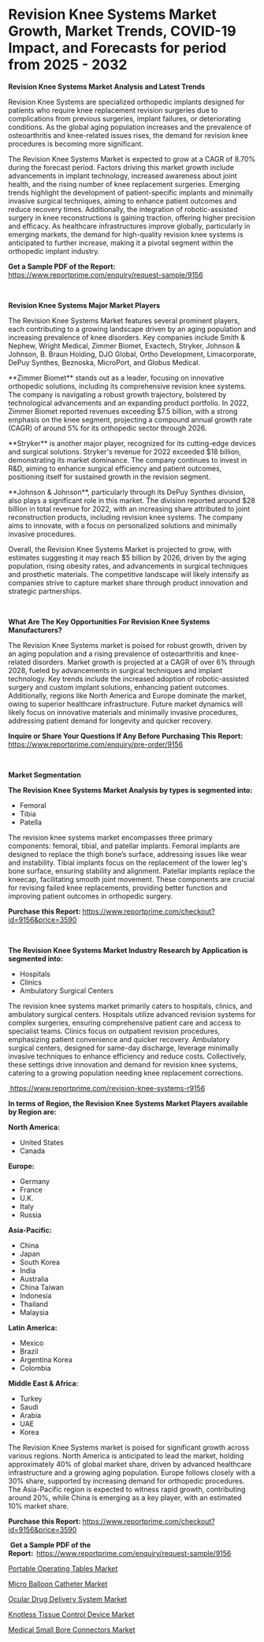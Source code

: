 <p><h1>Revision Knee Systems Market Growth, Market Trends, COVID-19 Impact, and Forecasts for period from 2025 - 2032</h1></p><p><strong>Revision Knee Systems Market Analysis and Latest Trends</strong></p>
<p><p>Revision Knee Systems are specialized orthopedic implants designed for patients who require knee replacement revision surgeries due to complications from previous surgeries, implant failures, or deteriorating conditions. As the global aging population increases and the prevalence of osteoarthritis and knee-related issues rises, the demand for revision knee procedures is becoming more significant.</p><p>The Revision Knee Systems Market is expected to grow at a CAGR of 8.70% during the forecast period. Factors driving this market growth include advancements in implant technology, increased awareness about joint health, and the rising number of knee replacement surgeries. Emerging trends highlight the development of patient-specific implants and minimally invasive surgical techniques, aiming to enhance patient outcomes and reduce recovery times. Additionally, the integration of robotic-assisted surgery in knee reconstructions is gaining traction, offering higher precision and efficacy. As healthcare infrastructures improve globally, particularly in emerging markets, the demand for high-quality revision knee systems is anticipated to further increase, making it a pivotal segment within the orthopedic implant industry.</p></p>
<p><strong>Get a Sample PDF of the Report:&nbsp;</strong> <a href="https://www.reportprime.com/enquiry/request-sample/9156?utm_campaign=1888&utm_medium=2&utm_source=Github&utm_content=ia&utm_term=20032025&utm_id=revision-knee-systems">https://www.reportprime.com/enquiry/request-sample/9156</a></p>
<p>&nbsp;</p>
<p><strong>Revision Knee Systems Major Market Players</strong></p>
<p><p>The Revision Knee Systems Market features several prominent players, each contributing to a growing landscape driven by an aging population and increasing prevalence of knee disorders. Key companies include Smith & Nephew, Wright Medical, Zimmer Biomet, Exactech, Stryker, Johnson & Johnson, B. Braun Holding, DJO Global, Ortho Development, Limacorporate, DePuy Synthes, Beznoska, MicroPort, and Globus Medical.</p><p>**Zimmer Biomet** stands out as a leader, focusing on innovative orthopedic solutions, including its comprehensive revision knee systems. The company is navigating a robust growth trajectory, bolstered by technological advancements and an expanding product portfolio. In 2022, Zimmer Biomet reported revenues exceeding $7.5 billion, with a strong emphasis on the knee segment, projecting a compound annual growth rate (CAGR) of around 5% for its orthopedic sector through 2026.</p><p>**Stryker** is another major player, recognized for its cutting-edge devices and surgical solutions. Stryker's revenue for 2022 exceeded $18 billion, demonstrating its market dominance. The company continues to invest in R&D, aiming to enhance surgical efficiency and patient outcomes, positioning itself for sustained growth in the revision segment.</p><p>**Johnson & Johnson**, particularly through its DePuy Synthes division, also plays a significant role in this market. The division reported around $28 billion in total revenue for 2022, with an increasing share attributed to joint reconstruction products, including revision knee systems. The company aims to innovate, with a focus on personalized solutions and minimally invasive procedures.</p><p>Overall, the Revision Knee Systems Market is projected to grow, with estimates suggesting it may reach $5 billion by 2026, driven by the aging population, rising obesity rates, and advancements in surgical techniques and prosthetic materials. The competitive landscape will likely intensify as companies strive to capture market share through product innovation and strategic partnerships.</p></p>
<p>&nbsp;</p>
<p><strong>What Are The Key Opportunities For Revision Knee Systems Manufacturers?</strong></p>
<p><p>The Revision Knee Systems market is poised for robust growth, driven by an aging population and a rising prevalence of osteoarthritis and knee-related disorders. Market growth is projected at a CAGR of over 6% through 2028, fueled by advancements in surgical techniques and implant technology. Key trends include the increased adoption of robotic-assisted surgery and custom implant solutions, enhancing patient outcomes. Additionally, regions like North America and Europe dominate the market, owing to superior healthcare infrastructure. Future market dynamics will likely focus on innovative materials and minimally invasive procedures, addressing patient demand for longevity and quicker recovery.</p></p>
<p><strong>Inquire or Share Your Questions If Any Before Purchasing This Report:</strong> <a href="https://www.reportprime.com/enquiry/pre-order/9156?utm_campaign=1888&utm_medium=2&utm_source=Github&utm_content=ia&utm_term=20032025&utm_id=revision-knee-systems">https://www.reportprime.com/enquiry/pre-order/9156</a></p>
<p>&nbsp;</p>
<p><strong>Market Segmentation</strong></p>
<p><strong>The Revision Knee Systems Market Analysis by types is segmented into:</strong></p>
<p><ul><li>Femoral</li><li>Tibia</li><li>Patella</li></ul></p>
<p><p>The revision knee systems market encompasses three primary components: femoral, tibial, and patellar implants. Femoral implants are designed to replace the thigh bone’s surface, addressing issues like wear and instability. Tibial implants focus on the replacement of the lower leg's bone surface, ensuring stability and alignment. Patellar implants replace the kneecap, facilitating smooth joint movement. These components are crucial for revising failed knee replacements, providing better function and improving patient outcomes in orthopedic surgery.</p></p>
<p><strong>Purchase this Report:&nbsp;</strong><a href="https://www.reportprime.com/checkout?id=9156&price=3590&utm_campaign=1888&utm_medium=2&utm_source=Github&utm_content=ia&utm_term=20032025&utm_id=revision-knee-systems">https://www.reportprime.com/checkout?id=9156&price=3590</a></p>
<p>&nbsp;</p>
<p><strong>The Revision Knee Systems Market Industry Research by Application is segmented into:</strong></p>
<p><ul><li>Hospitals</li><li>Clinics</li><li>Ambulatory Surgical Centers</li></ul></p>
<p><p>The revision knee systems market primarily caters to hospitals, clinics, and ambulatory surgical centers. Hospitals utilize advanced revision systems for complex surgeries, ensuring comprehensive patient care and access to specialist teams. Clinics focus on outpatient revision procedures, emphasizing patient convenience and quicker recovery. Ambulatory surgical centers, designed for same-day discharge, leverage minimally invasive techniques to enhance efficiency and reduce costs. Collectively, these settings drive innovation and demand for revision knee systems, catering to a growing population needing knee replacement corrections.</p></p>
<p><a href="https://www.reportprime.com/revision-knee-systems-r9156?utm_campaign=1888&utm_medium=2&utm_source=Github&utm_content=ia&utm_term=20032025&utm_id=revision-knee-systems">&nbsp;https://www.reportprime.com/revision-knee-systems-r9156</a></p>
<p><strong>In terms of Region, the Revision Knee Systems Market Players available by Region are:</strong></p>
<p>
    <p> <strong> North America: </strong>
        <ul>
            <li>United States</li>
            <li>Canada</li>
        </ul>
        </p> 
    <p> <strong> Europe: </strong>
        <ul>
            <li>Germany</li>
            <li>France</li>
            <li>U.K.</li>
            <li>Italy</li>
            <li>Russia</li>
        </ul>
        </p> 
    <p> <strong> Asia-Pacific: </strong>
        <ul>
            <li>China</li>
            <li>Japan</li>
            <li>South Korea</li>
            <li>India</li>
            <li>Australia</li>
            <li>China Taiwan</li>
            <li>Indonesia</li>
            <li>Thailand</li>
            <li>Malaysia</li>
        </ul>
        </p> 
    <p> <strong> Latin America: </strong>
        <ul>
            <li>Mexico</li>
            <li>Brazil</li>
            <li>Argentina Korea</li>
            <li>Colombia</li>
        </ul>
        </p> 
    <p> <strong> Middle East & Africa: </strong>
        <ul>
            <li>Turkey</li>
            <li>Saudi</li>
            <li>Arabia</li>
            <li>UAE</li>
            <li>Korea</li>
        </ul>
    </p>
    </p>
<p><p>The Revision Knee Systems market is poised for significant growth across various regions. North America is anticipated to lead the market, holding approximately 40% of global market share, driven by advanced healthcare infrastructure and a growing aging population. Europe follows closely with a 30% share, supported by increasing demand for orthopedic procedures. The Asia-Pacific region is expected to witness rapid growth, contributing around 20%, while China is emerging as a key player, with an estimated 10% market share.</p></p>
<p><strong>Purchase this Report: </strong><a href="https://www.reportprime.com/checkout?id=9156&price=3590&utm_campaign=1888&utm_medium=2&utm_source=Github&utm_content=ia&utm_term=20032025&utm_id=revision-knee-systems">https://www.reportprime.com/checkout?id=9156&price=3590</a></p>
<p>&nbsp;<strong>Get a Sample PDF of the Report:&nbsp;&nbsp;</strong><a href="https://www.reportprime.com/enquiry/request-sample/9156?utm_campaign=1888&utm_medium=2&utm_source=Github&utm_content=ia&utm_term=20032025&utm_id=revision-knee-systems">https://www.reportprime.com/enquiry/request-sample/9156</a></p>
<p><strong></strong></p>
<p><p><a href="https://github.com/rueffmuoloqw/Market-Research-Report-List-1/blob/main/portable-operating-tables-market.md?utm_campaign=1888&utm_medium=2&utm_source=Github&utm_content=ia&utm_term=20032025&utm_id=revision-knee-systems">Portable Operating Tables Market</a></p><p><a href="https://github.com/wycheelwayeu/Market-Research-Report-List-1/blob/main/micro-balloon-catheter-market.md?utm_campaign=1888&utm_medium=2&utm_source=Github&utm_content=ia&utm_term=20032025&utm_id=revision-knee-systems">Micro Balloon Catheter Market</a></p><p><a href="https://github.com/auriashetzxj/Market-Research-Report-List-1/blob/main/ocular-drug-delivery-system-market.md?utm_campaign=1888&utm_medium=2&utm_source=Github&utm_content=ia&utm_term=20032025&utm_id=revision-knee-systems">Ocular Drug Delivery System Market</a></p><p><a href="https://github.com/lazloklitz2e/Market-Research-Report-List-1/blob/main/knotless-tissue-control-device-market.md?utm_campaign=1888&utm_medium=2&utm_source=Github&utm_content=ia&utm_term=20032025&utm_id=revision-knee-systems">Knotless Tissue Control Device Market</a></p><p><a href="https://github.com/pezezlarue7h/Market-Research-Report-List-1/blob/main/medical-small-bore-connectors-market.md?utm_campaign=1888&utm_medium=2&utm_source=Github&utm_content=ia&utm_term=20032025&utm_id=revision-knee-systems">Medical Small Bore Connectors Market</a></p></p>